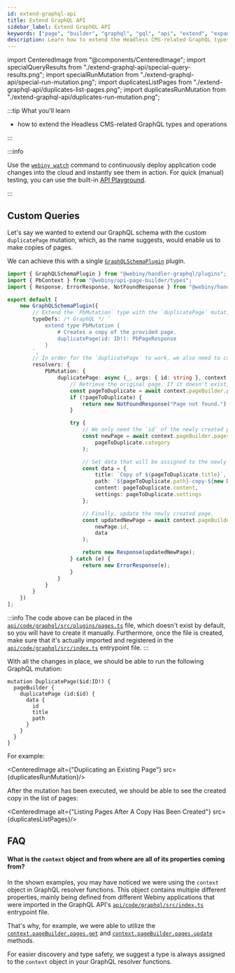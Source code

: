 ```yaml
---
id: extend-graphql-api
title: Extend GraphQL API
sidebar_label: Extend GraphQL API
keywords: ["page", "builder", "graphql", "gql", "api", "extend", "expand"]
description: Learn how to extend the Headless CMS-related GraphQL types and operations.
---
```


import CenteredImage from "@components/CenteredImage";
import specialQueryResults from "./extend-graphql-api/special-query-results.png";
import specialRunMutation from "./extend-graphql-api/special-run-mutation.png";
import duplicatesListPages from "./extend-graphql-api/duplicates-list-pages.png";
import duplicatesRunMutation from "./extend-graphql-api/duplicates-run-mutation.png";

:::tip What you'll learn

- how to extend the Headless CMS-related GraphQL types and operations

:::

:::info

Use the [`webiny watch`](#) command to continuously deploy application code changes into the cloud and instantly see them in action. For quick (manual) testing, you can use the built-in [API Playground](/docs/how-to-guides/webiny-applications/admin-area/api-playground/).

:::

## Custom Queries

Let's say we wanted to extend our GraphQL schema with the custom `duplicatePage` mutation, which, as the name suggests, would enable us to make copies of pages.

We can achieve this with a single [`GraphQLSchemaPlugin`](https://github.com/webiny/webiny-js/blob/v5.11.0-beta.1/packages/handler-graphql/src/plugins/GraphQLSchemaPlugin.ts#L10) plugin.

```ts title="api/code/graphql/src/plugins/pages.ts"
import { GraphQLSchemaPlugin } from "@webiny/handler-graphql/plugins";
import { PbContext } from "@webiny/api-page-builder/types";
import { Response, ErrorResponse, NotFoundResponse } from "@webiny/handler-graphql";

export default [
    new GraphQLSchemaPlugin({
        // Extend the `PbMutation` type with the `duplicatePage` mutation.
        typeDefs: /* GraphQL */ `
            extend type PbMutation {
                # Creates a copy of the provided page.
                duplicatePage(id: ID!): PbPageResponse
            }
        `,
        // In order for the `duplicatePage` to work, we also need to create a resolver function.
        resolvers: {
            PbMutation: {
                duplicatePage: async (_, args: { id: string }, context: PbContext) => {
                    // Retrieve the original page. If it doesn't exist, immediately exit.
                    const pageToDuplicate = await context.pageBuilder.pages.get(args.id);
                    if (!pageToDuplicate) {
                        return new NotFoundResponse("Page not found.");
                    }

                    try {
                        // We only need the `id` of the newly created page.
                        const newPage = await context.pageBuilder.pages.create(
                            pageToDuplicate.category
                        );

                        // Set data that will be assigned to the newly created page.
                        const data = {
                            title: `Copy of ${pageToDuplicate.title}`,
                            path: `${pageToDuplicate.path}-copy-${new Date().getTime()}`,
                            content: pageToDuplicate.content,
                            settings: pageToDuplicate.settings
                        };

                        // Finally, update the newly created page.
                        const updatedNewPage = await context.pageBuilder.pages.update(
                            newPage.id,
                            data
                        );

                        return new Response(updatedNewPage);
                    } catch (e) {
                        return new ErrorResponse(e);
                    }
                }
            }
        }
    })
];
```

:::info
The code above can be placed in the [`api/code/graphql/src/plugins/pages.ts`](https://github.com/webiny/webiny-examples/blob/master/page-builder/extend-graphql-api/custom-mutations/api/code/graphql/src/plugins/pages.ts) file, which doesn't exist by default, so you will have to create it manually. Furthermore, once the file is created, make sure that it's actually imported and registered in the [`api/code/graphql/src/index.ts`](https://github.com/webiny/webiny-examples/blob/master/page-builder/extend-graphql-api/custom-mutations/api/code/graphql/src/index.ts) entrypoint file.
:::

With all the changes in place, we should be able to run the following GraphQL mutation:

```gql
mutation DuplicatePage($id:ID!) {
  pageBuilder {
    duplicatePage (id:$id) {
      data {
        id
        title
        path
      }
    }
  }
}
```

For example:

<CenteredImage alt={"Duplicating an Existing Page"} src={duplicatesRunMutation}/>

After the mutation has been executed, we should be able to see the created copy in the list of pages:

<CenteredImage alt={"Listing Pages After A Copy Has Been Created"} src={duplicatesListPages}/>

## FAQ

#### What is the `context` object and from where are all of its properties coming from?

In the shown examples, you may have noticed we were using the `context` object in GraphQL resolver functions. This object contains multiple different properties, mainly being defined from different Webiny applications that were imported in the GraphQL API's [`api/code/graphql/src/index.ts`](https://github.com/webiny/webiny-examples/blob/master/page-builder/extend-graphql-api/custom-mutations/api/code/graphql/src/index.ts) entrypoint file.

That's why, for example, we were able to utilize the [`context.pageBuilder.pages.get`](https://github.com/webiny/webiny-js/blob/v5.11.0/packages/api-page-builder/src/graphql/crud/pages.crud.ts#L134) and [`context.pageBuilder.pages.update`](https://github.com/webiny/webiny-js/blob/v5.11.0/packages/api-page-builder/src/graphql/crud/pages.crud.ts#L606) methods.

For easier discovery and type safety, we suggest a type is always assigned to the `context` object in your GraphQL resolver functions.


